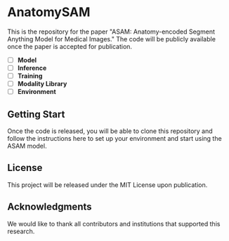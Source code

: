 # AnatomySAM

This is the repository for the paper "ASAM: Anatomy-encoded Segment Anything Model for Medical Images." The code will be publicly available once the paper is accepted for publication.

- [ ] **Model**
- [ ] **Inference**
- [ ] **Training**
- [ ] **Modality Library**
- [ ] **Environment**
      
## Getting Start

Once the code is released, you will be able to clone this repository and follow the instructions here to set up your environment and start using the ASAM model.

## License

This project will be released under the MIT License upon publication.

## Acknowledgments

We would like to thank all contributors and institutions that supported this research.
